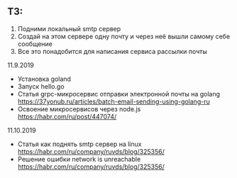 ТЗ:
---
1. Подними локальный smtp сервер
2. Создай на этом сервере одну почту и через неё вышли самому себе сообщение
3. Все это понадобится для написания сервиса рассылки почты

11.9.2019
- Установка goland
- Запуск hello.go
- Статья grpc-микросервис отправки электронной почты на golang https://37yonub.ru/articles/batch-email-sending-using-golang-ru
- Освоение микросервисов через node.js https://habr.com/ru/post/447074/

11.10.2019
- Статья как поднять smtp сервер на linux https://habr.com/ru/company/ruvds/blog/325356/
- Решение ошибки network is unreachable https://habr.com/ru/company/ruvds/blog/325356/